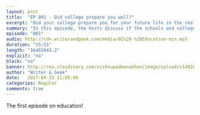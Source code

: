 ```yaml
---
layout: post
title:  "EP 001 - Did college prepare you well?"
excerpt: "Did your college prepare you for your future life in the real world?"
summary: "In this episode, the hosts discuss if the schools and colleges prepare the students for a life in the world"
episode: "001"
audio: http://cdn.writerandgeek.com/media/01%20-%20Education-min.mp3
duration: "25:51"
length: "16462643.2"
explicit: "no"
block: "no"
banner: http://res.cloudinary.com/vishnupadmanabhan/image/upload/v1492688973/podcast/wng.png
author: "Writer & Geek"
date:   2017-04-15 11:05:00
categories: Regular
comments: true
---
```


The first episode on education!